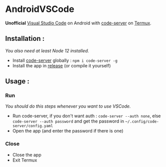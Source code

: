# AndroidVSCode
**Unofficial** [Visual Studio Code](https://code.visualstudio.com/) on Android with [code-server](https://github.com/cdr/code-server) on [Termux](https://termux.com/).

## Installation :
*You also need at least Node 12 installed.*

  * Install [code-server](https://github.com/cdr/code-server) globally : `npm i code-server -g`
  * Install the app in [release](https://github.com/mestery69/AndroidVSCode/releases/tag) (or compile it yourself)

## Usage :
### Run
*You should do this steps whenever you want to use VSCode.*

  * Run code-server, if you don't want auth : `code-server --auth none`, else `code-server --auth password` and get the password in `~/.config/code-server/config.yaml`
  * Open the app (and enter the password if there is one)

### Close
  * Close the app
  * Exit Termux